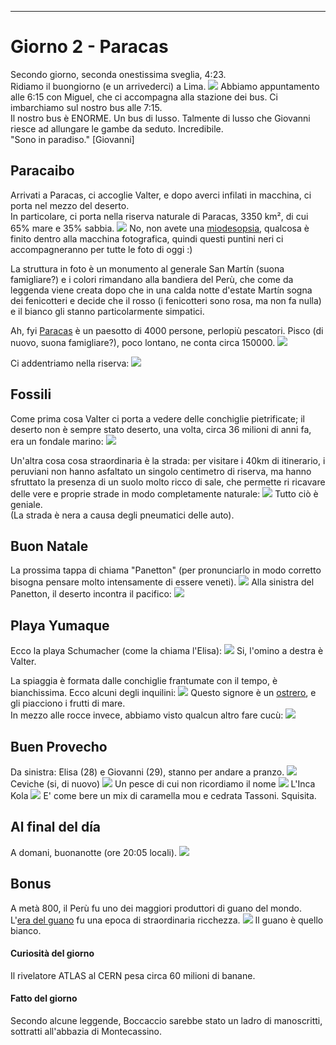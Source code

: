 ---
# Giorno 2 - Paracas

Secondo giorno, seconda onestissima sveglia, 4:23.</br>
Ridiamo il buongiorno (e un arrivederci) a Lima.
![](../photos/blog/2/IMG_8513.JPG)
Abbiamo appuntamento alle 6:15 con Miguel, che ci accompagna alla stazione dei bus.
Ci imbarchiamo sul nostro bus alle 7:15. </br>
Il nostro bus è ENORME. Un bus di lusso. Talmente di lusso che Giovanni riesce ad allungare le gambe da seduto. Incredibile. </br>
"Sono in paradiso." [Giovanni]

## Paracaibo
Arrivati a Paracas, ci accoglie Valter, e dopo averci infilati in macchina, ci porta nel mezzo del deserto. </br>
In particolare, ci porta nella riserva naturale di Paracas, 3350 km², di cui 65% mare e 35% sabbia.
![](../photos/blog/2/IMG_8520.JPG)
No, non avete una [miodesopsia](https://www.ospedaleniguarda.it/news/leggi/aiuto-vedo-le-mosche-volanti-sono-le-miodesopsie), qualcosa è finito dentro alla macchina fotografica, quindi questi puntini neri ci accompagneranno per tutte le foto di oggi :)

La struttura in foto è un monumento al generale San Martín (suona famigliare?) e i colori rimandano alla bandiera del Perù, che come da leggenda viene creata dopo che in una calda notte d'estate Martín sogna dei fenicotteri e decide che il rosso (i fenicotteri sono rosa, ma non fa nulla) e il bianco gli stanno particolarmente simpatici.

Ah, fyi [Paracas](https://es.wikipedia.org/wiki/Paracas) è un paesotto di 4000 persone, perlopiù pescatori. Pisco (di nuovo, suona famigliare?), poco lontano, ne conta circa 150000.
![](../photos/blog/2/IMG_8521.JPG)

Ci addentriamo nella riserva:
![](../photos/blog/2/IMG_8528.JPG)

## Fossili
Come prima cosa Valter ci porta a vedere delle conchiglie pietrificate; il deserto non è sempre stato deserto, una volta, circa 36 milioni di anni fa, era un fondale marino:
![](../photos/blog/2/IMG_8541.JPG)

Un'altra cosa cosa straordinaria è la strada: per visitare i 40km di itinerario, i peruviani non hanno asfaltato un singolo centimetro di riserva, ma hanno sfruttato la presenza di un suolo molto ricco di sale, che permette ri ricavare delle vere e proprie strade in modo completamente naturale:
![](../photos/blog/2/IMG_8543.JPG)
Tutto ciò è geniale.</br>
(La strada è nera a causa degli pneumatici delle auto).

## Buon Natale
La prossima tappa di chiama "Panetton" (per pronunciarlo in modo corretto bisogna pensare molto intensamente di essere veneti).
![](../photos/blog/2/IMG_8545.JPG)
Alla sinistra del Panetton, il deserto incontra il pacifico:
![](../photos/blog/2/IMG_8546.JPG)

## Playa Yumaque
Ecco la playa Schumacher (come la chiama l'Elisa):
![](../photos/blog/2/IMG_8578.JPG)
Si, l'omino a destra è Valter.

La spiaggia è formata dalle conchiglie frantumate con il tempo, è bianchissima. Ecco alcuni degli inquilini:
![](../photos/blog/2/IMG_8592.JPG)
Questo signore è un [ostrero](https://es.wikipedia.org/wiki/Haematopus_ostralegus), e gli piacciono i frutti di mare. </br>
In mezzo alle rocce invece, abbiamo visto qualcun altro fare cucù:
![](../photos/blog/2/IMG_8597.JPG)

## Buen Provecho
Da sinistra: Elisa (28) e Giovanni (29), stanno per andare a pranzo.
![](../photos/blog/2/IMG_8630.JPG)
Ceviche (si, di nuovo)
![](../photos/blog/2/IMG_8631.JPG)
Un pesce di cui non ricordiamo il nome
![](../photos/blog/2/IMG_8633.JPG)
L'Inca Kola
![](../photos/blog/2/IMG_8637.JPG)
E' come bere un mix di caramella mou e cedrata Tassoni. Squisita.

## Al final del día
A domani, buonanotte (ore 20:05 locali).
![](../photos/blog/2/IMG_8681.JPG)

## Bonus
A metà 800, il Perù fu uno dei maggiori produttori di guano del mondo. </br>
L'[era del guano](https://en.wikipedia.org/wiki/History_of_Peru_(1845%E2%80%931866)) fu una epoca di straordinaria ricchezza.
![](../photos/blog/2/IMG_8641.JPG)
Il guano è quello bianco.

#### Curiosità del giorno
Il rivelatore ATLAS al CERN pesa circa 60 milioni di banane.
#### Fatto del giorno
Secondo alcune leggende, Boccaccio sarebbe stato un ladro di manoscritti, sottratti all'abbazia di Montecassino.

